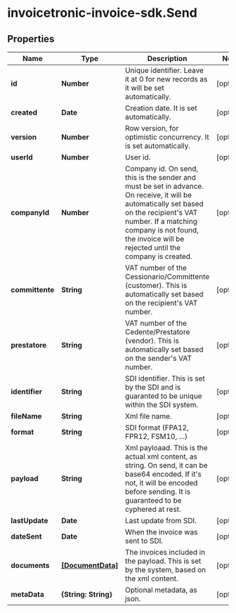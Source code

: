 # invoicetronic-invoice-sdk.Send

## Properties

Name | Type | Description | Notes
------------ | ------------- | ------------- | -------------
**id** | **Number** | Unique identifier. Leave it at 0 for new records as it will be set automatically. | [optional] 
**created** | **Date** | Creation date. It is set automatically. | [optional] 
**version** | **Number** | Row version, for optimistic concurrency. It is set automatically. | [optional] 
**userId** | **Number** | User id. | [optional] 
**companyId** | **Number** | Company id. On send, this is the sender and must be set in advance. On receive, it will be  automatically set based on the recipient&#39;s VAT number. If a matching company is not found, the invoice will be rejected until the company is created. | [optional] 
**committente** | **String** | VAT number of the Cessionario/Committente (customer). This is automatically set based on the recipient&#39;s VAT number. | [optional] 
**prestatore** | **String** | VAT number of the Cedente/Prestatore (vendor). This is automatically set based on the sender&#39;s VAT number. | [optional] 
**identifier** | **String** | SDI identifier. This is set by the SDI and is guaranted to be unique within the SDI system. | [optional] 
**fileName** | **String** | Xml file name. | [optional] 
**format** | **String** | SDI format (FPA12, FPR12, FSM10, ...) | [optional] 
**payload** | **String** | Xml payloaad. This is the actual xml content, as string. On send, it can be base64 encoded. If it&#39;s not, it will be encoded before sending. It is guaranteed to be cyphered at rest. | [optional] 
**lastUpdate** | **Date** | Last update from SDI. | [optional] 
**dateSent** | **Date** | When the invoice was sent to SDI. | [optional] 
**documents** | [**[DocumentData]**](DocumentData.md) | The invoices included in the payload. This is set by the system, based on the xml content. | [optional] 
**metaData** | **{String: String}** | Optional metadata, as json. | [optional] 


